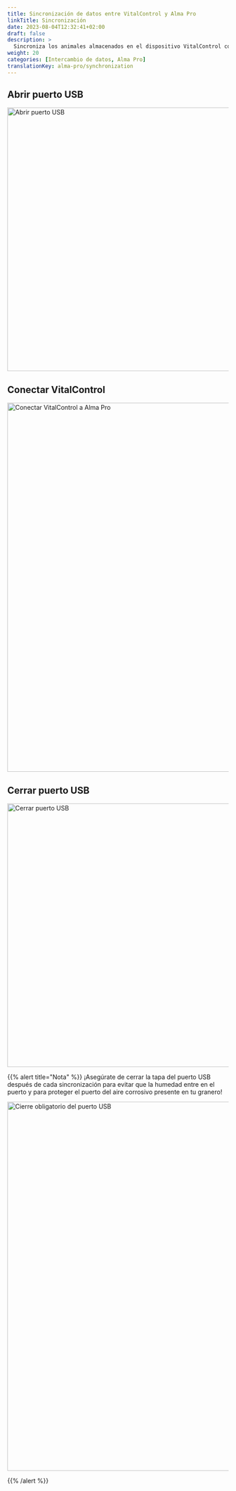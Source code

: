 ```yaml
---
title: Sincronización de datos entre VitalControl y Alma Pro
linkTitle: Sincronización
date: 2023-08-04T12:32:41+02:00
draft: false
description: >
  Sincroniza los animales almacenados en el dispositivo VitalControl con los animales registrados en el alimentador automático y transfiere los valores medidos registrados con el dispositivo VitalControl al alimentador para fines de evaluación y mejor visualización.
weight: 20
categories: [Intercambio de datos, Alma Pro]
translationKey: alma-pro/synchronization
---
```

## Abrir puerto USB

<img src="/images/synchronisation/open-usb-slot.svg" width="600" align="bottom" alt="Abrir puerto USB" title="Abrir puerto USB" />

## Conectar VitalControl

<img src="/images/synchronisation/connect-vitalcontrol-alma_pro.svg" width="840" align="bottom" alt="Conectar VitalControl a Alma Pro" title="Conexión VitalControl Alma Pro" />

## Cerrar puerto USB

<img src="/images/synchronisation/close-usb-slot.svg" width="600" align="bottom" alt="Cerrar puerto USB" title="Cerrar puerto USB" />

{{% alert title="Nota" %}}
¡Asegúrate de cerrar la tapa del puerto USB después de cada sincronización para evitar que la humedad entre en el puerto y para proteger el puerto del aire corrosivo presente en tu granero!

<img src="/images/synchronisation/info-close-usb-mandatory.svg" width="840" align="bottom" alt="Cierre obligatorio del puerto USB" title="Cierre del puerto USB" />

{{% /alert %}}
